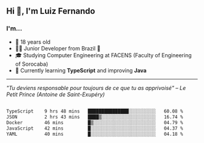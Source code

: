 <h2>Hi 👋, I'm Luiz Fernando</h2>

### I'm...
* 🤟 18 years old
* 👨‍💻 Junior Developer from Brazil 💚
* 🎓 Studying Computer Engineering at FACENS (Faculty of Engineering of Sorocaba)
* 🔭 Currently learning **TypeScript** and improving **Java**

---

_"Tu deviens responsable pour toujours de ce que tu as apprivoisé" – Le Petit Prince (Antoine de Saint-Exupéry)_

##

<!--START_SECTION:waka-->

```txt
TypeScript    9 hrs 48 mins   ███████████████░░░░░░░░░░   60.08 %
JSON          2 hrs 43 mins   ████▒░░░░░░░░░░░░░░░░░░░░   16.74 %
Docker        46 mins         █▒░░░░░░░░░░░░░░░░░░░░░░░   04.79 %
JavaScript    42 mins         █░░░░░░░░░░░░░░░░░░░░░░░░   04.37 %
YAML          40 mins         █░░░░░░░░░░░░░░░░░░░░░░░░   04.18 %
```

<!--END_SECTION:waka-->

